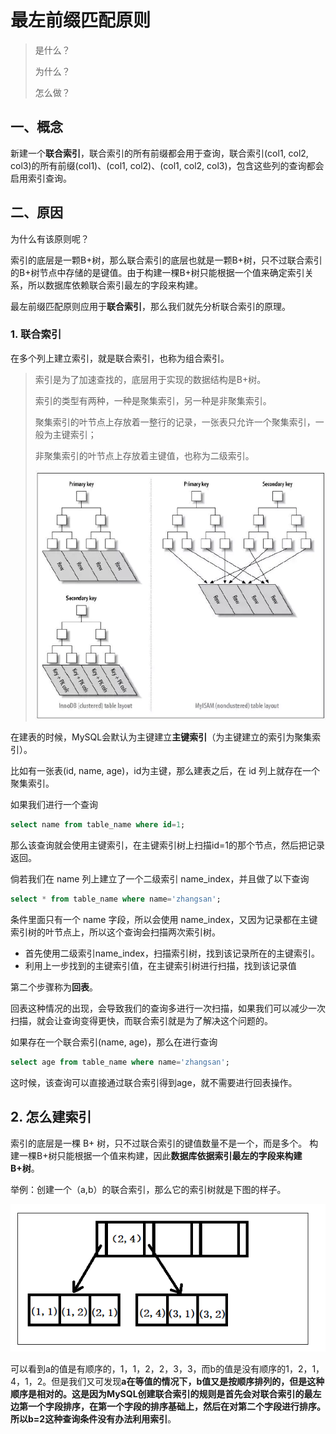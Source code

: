 # 最左前缀匹配原则

> 是什么？
>
> 为什么？
>
> 怎么做？

## 一、概念

新建一个**联合索引**，联合索引的所有前缀都会用于查询，联合索引(col1, col2, col3)的所有前缀(col1)、(col1, col2)、(col1, col2, col3)，包含这些列的查询都会启用索引查询。

## 二、原因

为什么有该原则呢？

索引的底层是一颗B+树，那么联合索引的底层也就是一颗B+树，只不过联合索引的B+树节点中存储的是键值。由于构建一棵B+树只能根据一个值来确定索引关系，所以数据库依赖联合索引最左的字段来构建。 

最左前缀匹配原则应用于**联合索引**，那么我们就先分析联合索引的原理。

### 1. 联合索引

在多个列上建立索引，就是联合索引，也称为组合索引。

> 索引是为了加速查找的，底层用于实现的数据结构是B+树。
>
> 索引的类型有两种，一种是聚集索引，另一种是非聚集索引。
>
> 聚集索引的叶节点上存放着一整行的记录，一张表只允许一个聚集索引，一般为主键索引；
>
> 非聚集索引的叶节点上存放着主键值，也称为二级索引。
>
>   ![img](img/16ac10253b8748df)



在建表的时候，MySQL会默认为主键建立**主键索引**（为主键建立的索引为聚集索引）。

比如有一张表(id, name, age)，id为主键，那么建表之后，在 id 列上就存在一个聚集索引。

如果我们进行一个查询

```sql
select name from table_name where id=1;
```

那么该查询就会使用主键索引，在主键索引树上扫描id=1的那个节点，然后把记录返回。

倘若我们在 name 列上建立了一个二级索引 name_index，并且做了以下查询

```sql
select * from table_name where name='zhangsan';
```

条件里面只有一个 name 字段，所以会使用 name_index，又因为记录都在主键索引树的叶节点上，所以这个查询会扫描两次索引树。

- 首先使用二级索引name_index，扫描索引树，找到该记录所在的主键索引。
- 利用上一步找到的主键索引值，在主键索引树进行扫描，找到该记录值

第二个步骤称为**回表**。

回表这种情况的出现，会导致我们的查询多进行一次扫描，如果我们可以减少一次扫描，就会让查询变得更快，而联合索引就是为了解决这个问题的。

如果存在一个联合索引(name, age)，那么在进行查询

```sql
select age from table_name where name='zhangsan';
```

这时候，该查询可以直接通过联合索引得到age，就不需要进行回表操作。

## 2. 怎么建索引

索引的底层是一棵 B+ 树，只不过联合索引的键值数量不是一个，而是多个。
构建一棵B+树只能根据一个值来构建，因此**数据库依据索引最左的字段来构建B+树**。 

 举例：创建一个（a,b）的联合索引，那么它的索引树就是下图的样子。 

 ![img](img/1804577-20200521182659976-48843100.png) 

可以看到a的值是有顺序的，1，1，2，2，3，3，而b的值是没有顺序的1，2，1，4，1，2。但是我们又可发现**a在等值的情况下，b值又是按顺序排列的，但是这种顺序是相对的。这是因为MySQL创建联合索引的规则是首先会对联合索引的最左边第一个字段排序，在第一个字段的排序基础上，然后在对第二个字段进行排序。所以b=2这种查询条件没有办法利用索引**。

 

